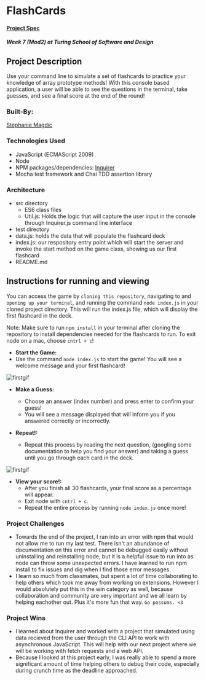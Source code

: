 # FlashCards 

#### [Project Spec](https://frontend.turing.edu/projects/flash-cards.html)

##### Week 7 (Mod2) at Turing School of Software and Design

## Project Description

Use your command line to simulate a set of flashcards to practice your knowledge of array prototype methods! With this console based application, a user will be able to see the questions in the terminal, take guesses, and see a final score at the end of the round! 
 
### Built-By:

[Stephanie Magdic](https://github.com/stephaniemagdic)


### Technologies Used 

* JavaScript (ECMAScript 2009)
* Node
* NPM packages/dependencies: [Inquirer](https://www.npmjs.com/package/inquirer)
* Mocha test framework and Chai TDD assertion library


### Architecture

* src directory
  * ES6 class files
  * Util.js: Holds the logic that will capture the user input in the console through Inquirer.js command line interface
* test directory
* data.js: holds the data that will populate the flashcard deck
* index.js: our respository entry point which will start the server and invoke the start method on the game class, showing us our first flashcard
* README.md


## Instructions for running and viewing

You can access the game by `cloning this repository`, navigating to and `opening up your terminal`, and running the command `node index.js` in your cloned project directory. This will run the index.js file, which will display the first flashcard in the deck.

Note: Make sure to run `npm install` in your terminal after cloning the repository to install dependencies needed for the flashcards to run.
To exit node on a mac, choose `cntrl + c`!

* **Start the Game:**  
 * Use the command `node index.js` to start the game! You will see a welcome message and your first flashcard!
  
![firstgif](https://i.ibb.co/nL069gm/flashcards-start.gif)

* **Make a Guess:**  
  * Choose an answer (index number) and press enter to confirm your guess!
  * You will see a message displayed that will inform you if you answered correctly or incorrectly.

* **Repeat!:** 
  * Repeat this process by reading the next question, (googling some documentation to help you find your answer) and taking a guess until you go through each card in the deck.

![firstgif](https://i.ibb.co/zHzQsKm/finish-flashcards.gif)

* **View your score!:**  
  * After you finish all 30 flashcards, your final score as a percentage will appear.
  * Exit node with `cntrl + c`.
  * Repeat the entire process by running `node index.js` once more!
 

### Project Challenges 
 * Towards the end of the project, I ran into an error with npm that would not allow me to run my last test. There isn't an abundance of documentation on this error and cannot be debugged easily without uninstalling and reinstalling node, but it is a helpful issue to run into as node can throw some unexpected errors. I have learned to run npm install to fix issues and dig when I find those error messages.
 * I learn so much from classmates, but spent a lot of time collaborating to help others which took me away from working on extensions. However I would absolutely put this in the win category as well, because collaboration and community are very important and we all learn by helping eachother out. Plus it's more fun that way. `Go possums. <3`
 
### Project Wins
 * I learned about Inquirer and worked with a project that simulated using data recieved from the user through the CLI API to work with asynchronous JavaScript. This will help with our next project where we will be working with fetch requests and a web API.
 * Because I looked at this project early, I was really able to spend a more significant amount of time helping others to debug their code, especially during crunch time as the deadline approached.
